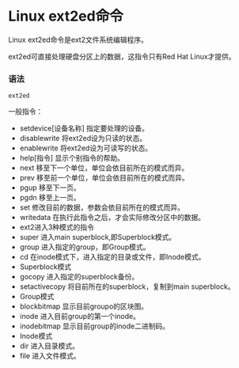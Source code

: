 # Linux ext2ed命令

Linux ext2ed命令是ext2文件系统编辑程序。

ext2ed可直接处理硬盘分区上的数据，这指令只有Red Hat Linux才提供。

### 语法

    ext2ed

一般指令：

- setdevice[设备名称]   指定要处理的设备。
- disablewrite   将ext2ed设为只读的状态。
- enablewrite   将ext2ed设为可读写的状态。
- help[指令]   显示个别指令的帮助。
- next   移至下一个单位，单位会依目前所在的模式而异。
- prev   移至前一个单位，单位会依目前所在的模式而异。
- pgup   移至下一页。
- pgdn   移至上一页。
- set   修改目前的数据，参数会依目前所在的模式而异。
- writedata   在执行此指令之后，才会实际修改分区中的数据。
- ext2进入3种模式的指令
- super   进入main superblock,即Superblock模式。
- group   进入指定的group，即Group模式。
- cd   在inode模式下，进入指定的目录或文件，即Inode模式。
- Superblock模式
- gocopy   进入指定的superblock备份。
- setactivecopy   将目前所在的superblock，复制到main superblock。
- Group模式
- blockbitmap   显示目前groupo的区块图。
- inode   进入目前group的第一个inode。
- inodebitmap   显示目前group的inode二进制码。
- Inode模式
- dir   进入目录模式。
- file   进入文件模式。